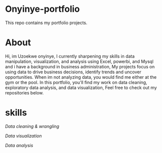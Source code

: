 # Onyinye-portfolio
This repo contains my portfolio projects.

# About
Hi, im Uzoekwe onyinye, I currently sharpening my skills in data manipulation, visualization, and analysis using Excel, powerbi, and Mysql and i have a background in business administration, My projects focus on using data to drive business decisions, identify trends and uncover opportunities. When im not analyzing data, you would find me either at the gym or the pool. In this portfolio, you'll find my work on data cleaning, exploratory data analysis, and data visualization, Feel free to check out my repositories below.

# skills
*Data cleaning & wrangling*

*Data visualization*

*Data analysis*


